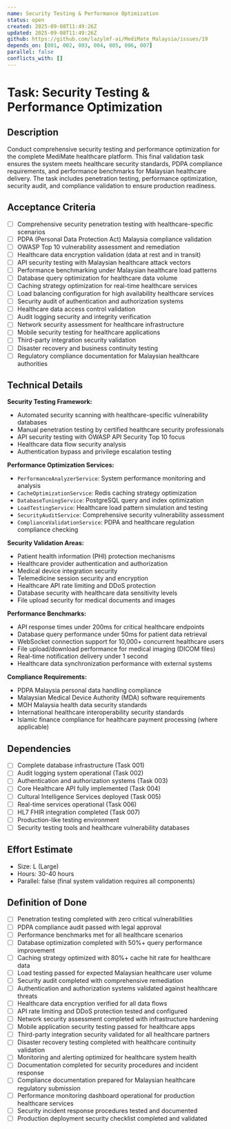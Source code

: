 ```yaml
---
name: Security Testing & Performance Optimization
status: open
created: 2025-09-08T11:49:26Z
updated: 2025-09-08T11:49:26Z
github: https://github.com/lazylmf-ai/MediMate_Malaysia/issues/19
depends_on: [001, 002, 003, 004, 005, 006, 007]
parallel: false
conflicts_with: []
---
```


# Task: Security Testing & Performance Optimization

## Description
Conduct comprehensive security testing and performance optimization for the complete MediMate healthcare platform. This final validation task ensures the system meets healthcare security standards, PDPA compliance requirements, and performance benchmarks for Malaysian healthcare delivery. The task includes penetration testing, performance optimization, security audit, and compliance validation to ensure production readiness.

## Acceptance Criteria
- [ ] Comprehensive security penetration testing with healthcare-specific scenarios
- [ ] PDPA (Personal Data Protection Act) Malaysia compliance validation
- [ ] OWASP Top 10 vulnerability assessment and remediation
- [ ] Healthcare data encryption validation (data at rest and in transit)
- [ ] API security testing with Malaysian healthcare attack vectors
- [ ] Performance benchmarking under Malaysian healthcare load patterns
- [ ] Database query optimization for healthcare data volume
- [ ] Caching strategy optimization for real-time healthcare services
- [ ] Load balancing configuration for high availability healthcare services
- [ ] Security audit of authentication and authorization systems
- [ ] Healthcare data access control validation
- [ ] Audit logging security and integrity verification
- [ ] Network security assessment for healthcare infrastructure
- [ ] Mobile security testing for healthcare applications
- [ ] Third-party integration security validation
- [ ] Disaster recovery and business continuity testing
- [ ] Regulatory compliance documentation for Malaysian healthcare authorities

## Technical Details
**Security Testing Framework:**
- Automated security scanning with healthcare-specific vulnerability databases
- Manual penetration testing by certified healthcare security professionals
- API security testing with OWASP API Security Top 10 focus
- Healthcare data flow security analysis
- Authentication bypass and privilege escalation testing

**Performance Optimization Services:**
- `PerformanceAnalyzerService`: System performance monitoring and analysis
- `CacheOptimizationService`: Redis caching strategy optimization
- `DatabaseTuningService`: PostgreSQL query and index optimization
- `LoadTestingService`: Healthcare load pattern simulation and testing
- `SecurityAuditService`: Comprehensive security vulnerability assessment
- `ComplianceValidationService`: PDPA and healthcare regulation compliance checking

**Security Validation Areas:**
- Patient health information (PHI) protection mechanisms
- Healthcare provider authentication and authorization
- Medical device integration security
- Telemedicine session security and encryption
- Healthcare API rate limiting and DDoS protection
- Database security with healthcare data sensitivity levels
- File upload security for medical documents and images

**Performance Benchmarks:**
- API response times under 200ms for critical healthcare endpoints
- Database query performance under 50ms for patient data retrieval
- WebSocket connection support for 10,000+ concurrent healthcare users
- File upload/download performance for medical imaging (DICOM files)
- Real-time notification delivery under 1 second
- Healthcare data synchronization performance with external systems

**Compliance Requirements:**
- PDPA Malaysia personal data handling compliance
- Malaysian Medical Device Authority (MDA) software requirements
- MOH Malaysia health data security standards
- International healthcare interoperability security standards
- Islamic finance compliance for healthcare payment processing (where applicable)

## Dependencies
- [ ] Complete database infrastructure (Task 001)
- [ ] Audit logging system operational (Task 002)
- [ ] Authentication and authorization systems (Task 003)
- [ ] Core Healthcare API fully implemented (Task 004)
- [ ] Cultural Intelligence Services deployed (Task 005)
- [ ] Real-time services operational (Task 006)
- [ ] HL7 FHIR integration completed (Task 007)
- [ ] Production-like testing environment
- [ ] Security testing tools and healthcare vulnerability databases

## Effort Estimate
- Size: L (Large)
- Hours: 30-40 hours
- Parallel: false (final system validation requires all components)

## Definition of Done
- [ ] Penetration testing completed with zero critical vulnerabilities
- [ ] PDPA compliance audit passed with legal approval
- [ ] Performance benchmarks met for all healthcare scenarios
- [ ] Database optimization completed with 50%+ query performance improvement
- [ ] Caching strategy optimized with 80%+ cache hit rate for healthcare data
- [ ] Load testing passed for expected Malaysian healthcare user volume
- [ ] Security audit completed with comprehensive remediation
- [ ] Authentication and authorization systems validated against healthcare threats
- [ ] Healthcare data encryption verified for all data flows
- [ ] API rate limiting and DDoS protection tested and configured
- [ ] Network security assessment completed with infrastructure hardening
- [ ] Mobile application security testing passed for healthcare apps
- [ ] Third-party integration security validated for all healthcare partners
- [ ] Disaster recovery testing completed with healthcare continuity validation
- [ ] Monitoring and alerting optimized for healthcare system health
- [ ] Documentation completed for security procedures and incident response
- [ ] Compliance documentation prepared for Malaysian healthcare regulatory submission
- [ ] Performance monitoring dashboard operational for production healthcare services
- [ ] Security incident response procedures tested and documented
- [ ] Production deployment security checklist completed and validated